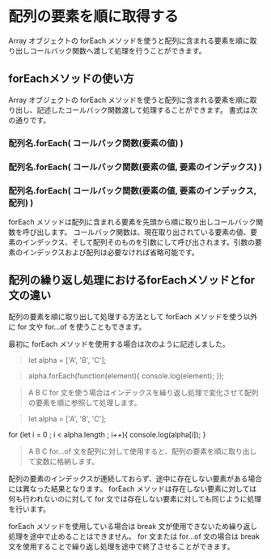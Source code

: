# 配列の要素を順に取得する
Array オブジェクトの forEach メソッドを使うと配列に含まれる要素を順に取り出しコールバック関数へ渡して処理を行うことができます。

## forEachメソッドの使い方
Array オブジェクトの forEach メソッドを使うと配列に含まれる要素を順に取り出し、記述したコールバック関数渡して処理することができます。
書式は次の通りです。

### 配列名.forEach( コールバック関数(要素の値) )
### 配列名.forEach( コールバック関数(要素の値, 要素のインデックス) )
### 配列名.forEach( コールバック関数(要素の値, 要素のインデックス, 配列) )

forEach メソッドは配列に含まれる要素を先頭から順に取り出しコールバック関数を呼び出します。
コールバック関数は、現在取り出されている要素の値、要素のインデックス、そして配列そのものを引数にして呼び出されます。引数の要素のインデックスおよび配列は必要なければ省略可能です。

## 配列の繰り返し処理におけるforEachメソッドとfor文の違い
配列の要素を順に取り出して処理する方法として forEach メソッドを使う以外に for 文や for...of を使うこともできます。

最初に forEach メソッドを使用する場合は次のように記述しました。

 >let alpha = ['A', 'B', 'C'];

 >alpha.forEach(function(element){
  >console.log(element);
 >});

 > A
 > B
 > C
for 文を使う場合はインデックスを繰り返し処理で変化させて配列の要素を順に参照して処理します。

 >let alpha = ['A', 'B', 'C'];
 
 for (let i = 0 ; i < alpha.length ; i++){
  console.log(alpha[i]);
 }
 
 > A
 > B
 > C
for...of 文を配列に対して使用すると、配列の要素を順に取り出して変数に格納します。

配列の要素のインデックスが連続しておらず、途中に存在しない要素がある場合には異なった結果となります。 
forEach メソッドは存在しない要素に対しては何も行われないのに対して for 文では存在しない要素に対しても同じように処理を行います。

forEach メソッドを使用している場合は break 文が使用できないため繰り返し処理を途中で止めることはできません。
for 文または for...of 文の場合は break 文を使用することで繰り返し処理を途中で終了させることができます。

